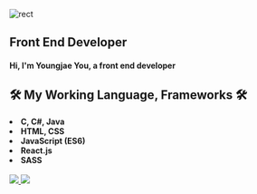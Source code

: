 ![rect](https://capsule-render.vercel.app/api?type=rect&color=gradient&text=%20%20　You　Youngjae　%20%20&fontAlign=50&fontSize=40&textBg=true)

## Front End Developer

#### Hi, I'm Youngjae You, a front end developer

## 🛠 My Working Language, Frameworks 🛠
  <li><b>C, C#, Java</b></li>
  <li><b>HTML, CSS</b></li>
  <li><b>JavaScript (ES6)</b></li>
  <li><b>React.js</b></li>
  <li><b>SASS</b></li>
  <br />

<a href="https://github.com/pdlma0904">
  <img src="https://github-readme-stats.vercel.app/api?username=pdlma0904&show_icons=true&hide_border=true"/>
</a>

<a href="https://github.com/pdlma0904">
  <img src="https://github-readme-stats.vercel.app/api/top-langs/?username=pdlma0904&layout=compact"/>
</a>
